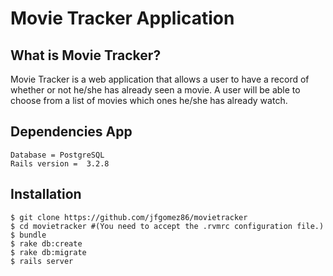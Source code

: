 Movie Tracker Application
===========
What is Movie Tracker?
----------------
Movie Tracker is a web application that allows a user to have a record of whether or not he/she has already seen a movie.
A user will be able to choose from a list of movies which ones he/she has already watch.

Dependencies App
----------------

```
Database = PostgreSQL
Rails version =  3.2.8
```

Installation
---------------

```
$ git clone https://github.com/jfgomez86/movietracker
$ cd movietracker #(You need to accept the .rvmrc configuration file.)
$ bundle
$ rake db:create
$ rake db:migrate
$ rails server
```
